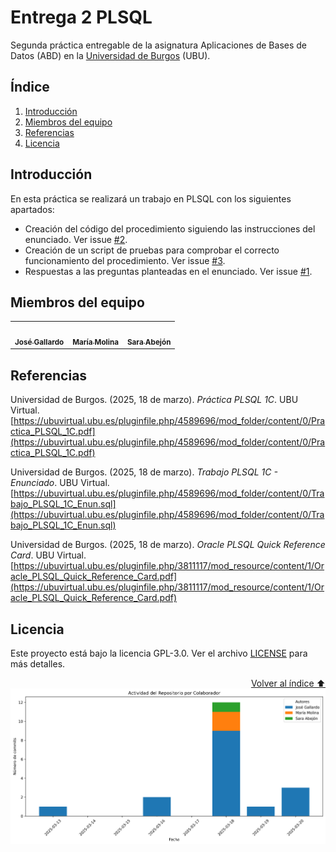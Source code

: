 # Entrega 2 PLSQL
Segunda práctica entregable de la asignatura Aplicaciones de Bases de Datos (ABD) en la [Universidad de Burgos](https://www.ubu.es/) (UBU).
## Índice
1. [Introducción](#introducción)
2. [Miembros del equipo](#miembros-del-equipo)
3. [Referencias](#referencias)
4. [Licencia](#licencia)

## Introducción
En esta práctica se realizará un trabajo en PLSQL con los siguientes apartados:
- Creación del código del procedimiento siguiendo las instrucciones del enunciado. Ver issue [#2](https://github.com/ABD-2024-2025/G-A-M-Entrega-2-PLSQL/issues/2).
- Creación de un script de pruebas para comprobar el correcto funcionamiento del procedimiento. Ver issue [#3](https://github.com/ABD-2024-2025/G-A-M-Entrega-2-PLSQL/issues/3).
- Respuestas a las preguntas planteadas en el enunciado. Ver issue [#1](https://github.com/ABD-2024-2025/G-A-M-Entrega-2-PLSQL/issues/1).

## Miembros del equipo
<table>
    <tr>
        <td align="center"><a href="https://joseleelportfolio.vercel.app/"><img src="https://github.com/Joseleelsuper.png" width="100px;" alt=""/><br /><sub><b>José Gallardo</b></sub></a></td>
        <td align="center"><a href="https://github.com/OnlyyDust"><img src="https://github.com/OnlyyDust.png" width="100px;" alt=""/><br /><sub><b>María Molina</b></sub></a></td>
        <td align="center"><a href="https://github.com/saraabejon"><img src="https://github.com/saraabejon.png" width="100px;" alt=""/><br /><sub><b>Sara Abejón</b></sub></a></td>
    </tr>
</table>

## Referencias  
Universidad de Burgos. (2025, 18 de marzo). *Práctica PLSQL 1C*. UBU Virtual.
[https://ubuvirtual.ubu.es/pluginfile.php/4589696/mod_folder/content/0/Practica_PLSQL_1C.pdf](https://ubuvirtual.ubu.es/pluginfile.php/4589696/mod_folder/content/0/Practica_PLSQL_1C.pdf)  

Universidad de Burgos. (2025, 18 de marzo). *Trabajo PLSQL 1C - Enunciado*. UBU Virtual.
[https://ubuvirtual.ubu.es/pluginfile.php/4589696/mod_folder/content/0/Trabajo_PLSQL_1C_Enun.sql](https://ubuvirtual.ubu.es/pluginfile.php/4589696/mod_folder/content/0/Trabajo_PLSQL_1C_Enun.sql)  

Universidad de Burgos. (2025, 18 de marzo). *Oracle PLSQL Quick Reference Card*. UBU Virtual.
[https://ubuvirtual.ubu.es/pluginfile.php/3811117/mod_resource/content/1/Oracle_PLSQL_Quick_Reference_Card.pdf](https://ubuvirtual.ubu.es/pluginfile.php/3811117/mod_resource/content/1/Oracle_PLSQL_Quick_Reference_Card.pdf)   

## Licencia
Este proyecto está bajo la licencia GPL-3.0. Ver el archivo [LICENSE](LICENSE) para más detalles.

<div align="right">
    <a href="#índice">Volver al índice ⬆️</a>
</div>

<div align="center">
  <img src="/assets/activity_graph.png" alt="Actividad del proyecto">
</div>